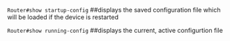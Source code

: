 ```Router#show startup-config```
##displays the saved configuration file which will be loaded if the device is restarted

```Router#show running-config```
##displays the current, active configurtion file
